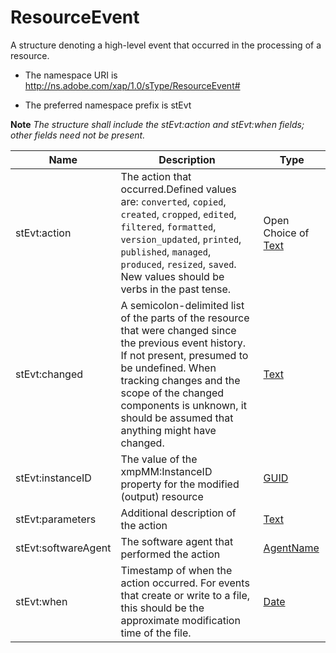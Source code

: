 # ResourceEvent

A structure denoting a high-level event that occurred in the processing of a resource.

- The namespace URI is http://ns.adobe.com/xap/1.0/sType/ResourceEvent#

- The preferred namespace prefix is stEvt

**Note** *The structure shall include the stEvt:action and stEvt:when fields; other fields need not be present.*

|Name|Description|Type|
|----|-----------|----|
|stEvt:action|The action that occurred.Defined values are: `converted`, `copied`, `created`, `cropped`, `edited`, `filtered`, `formatted`, `version_updated`, `printed`, `published`, `managed`, `produced`, `resized`, `saved`. New values should be verbs in the past tense. |Open Choice of [Text](./CoreProperties.md#text)|
|stEvt:changed|A semicolon-delimited list of the parts of the resource that were changed since the previous event history. If not present, presumed to be undefined. When tracking changes and the scope of the changed components is unknown, it should be assumed that anything might have changed. |[Text](./CoreProperties.md#text)|
|stEvt:instanceID|The value of the xmpMM:InstanceID property for the modified (output) resource  |[GUID](./CoreProperties.md#guid)|
|stEvt:parameters|Additional description of the action  |[Text](./CoreProperties.md#text)|
|stEvt:softwareAgent|The software agent that performed the action  |[AgentName](./CoreProperties.md#agent-name)|
|stEvt:when|Timestamp of when the action occurred. For events that create or write to a file, this should be the approximate modification time of the file.  |[Date](./CoreProperties.md#date)|

